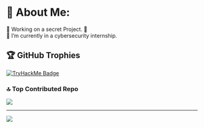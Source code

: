 # 💫 About Me:
🔭 Working on a secret Project. 🤫 <br>🌱 I’m currently in a cybersecurity internship.


## 🏆 GitHub Trophies
[![TryHackMe Badge](https://tryhackme-badges.s3.amazonaws.com/abdessamad.ahcho.png)](https://tryhackme.com/p/abdessamad.ahcho)

### 🔝 Top Contributed Repo
![](https://github-contributor-stats.vercel.app/api?username=AHCHOUCH&limit=5&theme=merko&combine_all_yearly_contributions=true)

---
[![](https://visitcount.itsvg.in/api?id=AHCHOUCH&icon=0&color=0)](https://visitcount.itsvg.in)

<!-- Proudly created with GPRM ( https://gprm.itsvg.in ) -->
